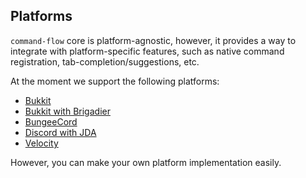 ## Platforms

`command-flow` core is platform-agnostic, however, it provides a way to integrate with
platform-specific features, such as native command registration, tab-completion/suggestions,
etc.

At the moment we support the following platforms:
- [Bukkit](bukkit.md)
- [Bukkit with Brigadier](brigadier.md)
- [BungeeCord](bungeecord.md)
- [Discord with JDA](discord-jda.md)
- [Velocity](velocity.md)

However, you can make your own platform implementation easily.